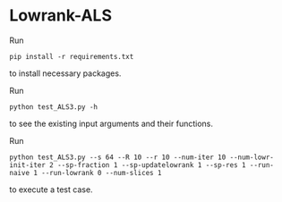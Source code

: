 # Lowrank-ALS

Run
```
pip install -r requirements.txt
```
to install necessary packages. 

Run 

```
python test_ALS3.py -h
```
to see the existing input arguments and their functions.

Run 

```
python test_ALS3.py --s 64 --R 10 --r 10 --num-iter 10 --num-lowr-init-iter 2 --sp-fraction 1 --sp-updatelowrank 1 --sp-res 1 --run-naive 1 --run-lowrank 0 --num-slices 1
```
to execute a test case. 
